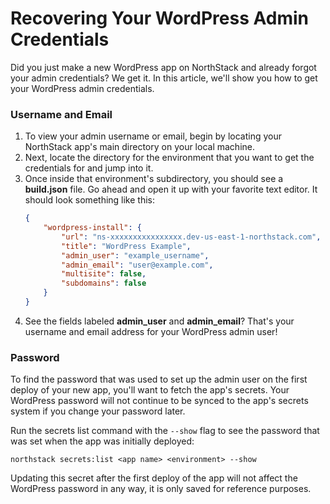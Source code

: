 # Recovering Your WordPress Admin Credentials

Did you just make a new WordPress app on NorthStack and already forgot your admin credentials? We get it. In this article, we'll show you how to get your WordPress admin credentials.

### Username and Email

1. To view your admin username or email, begin by locating your NorthStack app's main directory on your local machine.
2. Next, locate the directory for the environment that you want to get the credentials for and jump into it.
3. Once inside that environment's subdirectory, you should see a **build.json** file. Go ahead and open it up with your favorite text editor. It should look something like this:
   ```json
   {
       "wordpress-install": {
           "url": "ns-xxxxxxxxxxxxxxxx.dev-us-east-1-northstack.com",
           "title": "WordPress Example",
           "admin_user": "example_username",
           "admin_email": "user@example.com",
           "multisite": false,
           "subdomains": false
       }
   }
   ```
4. See the fields labeled **admin_user** and **admin_email**? That's your username and email address for your WordPress admin user!

### Password

To find the password that was used to set up the admin user on the first deploy of your new app, you'll want to fetch the app's secrets.
Your WordPress password will not continue to be synced to the app's secrets system if you change your password later.

Run the secrets list command with the `--show` flag to see the password that was set when the app was initially deployed:
```shell
northstack secrets:list <app name> <environment> --show
```

Updating this secret after the first deploy of the app will not affect the WordPress password in any way, it is only saved for reference purposes.
